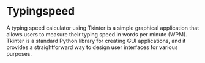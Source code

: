 # Typingspeed
A typing speed calculator using Tkinter is a simple graphical application that allows users to measure their typing speed in words per minute (WPM). Tkinter is a standard Python library for creating GUI applications, and it provides a straightforward way to design user interfaces for various purposes.
